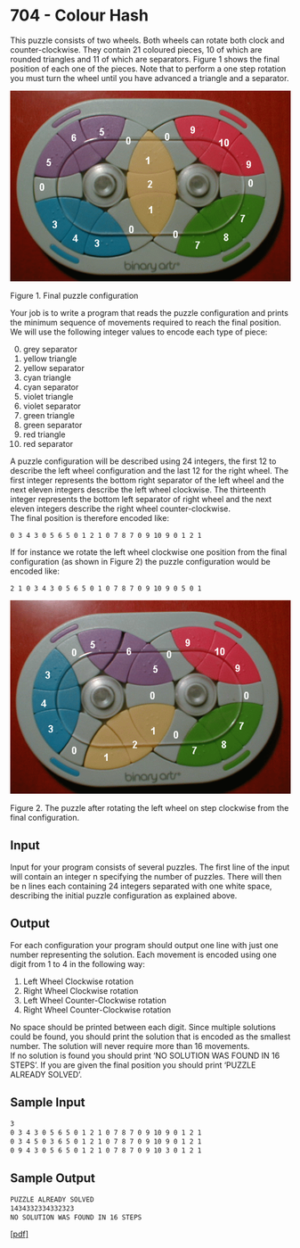 # 704 - Colour Hash

This puzzle consists of two wheels. Both wheels can rotate both clock and counter-clockwise. They
contain 21 coloured pieces, 10 of which are rounded triangles and 11 of which are separators. Figure 1
shows the final position of each one of the pieces. Note that to perform a one step rotation you must
turn the wheel until you have advanced a triangle and a separator.


![Solved puzzle](docs/figure1.png)

Figure 1. Final puzzle configuration


Your job is to write a program that reads the puzzle configuration and prints the minimum sequence
of movements required to reach the final position. We will use the following integer values to encode
each type of piece:

0.  grey separator
1.  yellow triangle
2.  yellow separator
3.  cyan triangle
4.  cyan separator
5.  violet triangle
6.  violet separator
7.  green triangle
8.  green separator
9.  red triangle
10. red separator

A puzzle configuration will be described using 24 integers, the first 12 to describe the left wheel
configuration and the last 12 for the right wheel. The first integer represents the bottom right separator
of the left wheel and the next eleven integers describe the left wheel clockwise. The thirteenth integer
represents the bottom left separator of right wheel and the next eleven integers describe the right wheel
counter-clockwise.  
The final position is therefore encoded like:

```
0 3 4 3 0 5 6 5 0 1 2 1 0 7 8 7 0 9 10 9 0 1 2 1
```

If for instance we rotate the left wheel clockwise one position from the final configuration (as shown
in Figure 2) the puzzle configuration would be encoded like:

```
2 1 0 3 4 3 0 5 6 5 0 1 0 7 8 7 0 9 10 9 0 5 0 1
```

![Rotated puzzle](docs/figure2.png)

Figure 2. The puzzle after rotating the left wheel on step clockwise from the final configuration.


## Input

Input for your program consists of several puzzles. The first line of the input will contain an integer n
specifying the number of puzzles. There will then be n lines each containing 24 integers separated with
one white space, describing the initial puzzle configuration as explained above.


## Output

For each configuration your program should output one line with just one number representing the
solution. Each movement is encoded using one digit from 1 to 4 in the following way:

1.  Left Wheel Clockwise rotation
2.  Right Wheel Clockwise rotation
3.  Left Wheel Counter-Clockwise rotation
4.  Right Wheel Counter-Clockwise rotation

No space should be printed between each digit. Since multiple solutions could be found, you should
print the solution that is encoded as the smallest number. The solution will never require more than
16 movements.  
If no solution is found you should print ‘NO SOLUTION WAS FOUND IN 16 STEPS’. If you are given
the final position you should print ‘PUZZLE ALREADY SOLVED’.


## Sample Input

```
3
0 3 4 3 0 5 6 5 0 1 2 1 0 7 8 7 0 9 10 9 0 1 2 1
0 3 4 5 0 3 6 5 0 1 2 1 0 7 8 7 0 9 10 9 0 1 2 1
0 9 4 3 0 5 6 5 0 1 2 1 0 7 8 7 0 9 10 3 0 1 2 1
```


## Sample Output

```
PUZZLE ALREADY SOLVED
1434332334332323
NO SOLUTION WAS FOUND IN 16 STEPS
```

[\[pdf\]](https://uva.onlinejudge.org/external/7/704.pdf)
